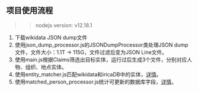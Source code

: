 ## 项目使用流程
>> nodejs version: v12.18.1
1. 下载wikidata JSON dump文件
2. 使用json_dump_processor.js的JSONDumpProcessor类处理JSON dump文件，文件大小：1.1T -> 115G，文件过滤后变为JSON Line文件。
3. 使用main.js根据Claims筛选出目标实体，运行过后生成3个文件，分别对应人物、组织、地点实体。
4. 使用entity_matcher.js匹配wikidata和iricaDB中的实体，[详情](知识库匹配率统计_2020-01-14.md)。
5. 使用matched_person_processor.js统计可更新的数据库字段，[详情](知识库可更新实体统计-2020-01-19.md)。

